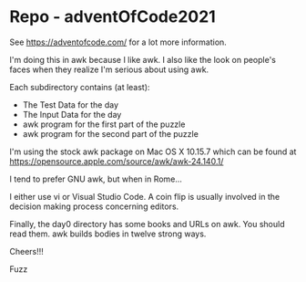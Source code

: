 # Repo - adventOfCode2021

See https://adventofcode.com/ for a lot more information. 

I'm doing this in awk because I like awk. I also like the look on
people's faces when they realize I'm serious about using awk.

Each subdirectory contains (at least):

- The Test Data for the day
- The Input Data for the day
- awk program for the first part of the puzzle
- awk program for the second part of the puzzle

I'm using the stock awk package on Mac OS X 10.15.7 which
can be found at https://opensource.apple.com/source/awk/awk-24.140.1/

I tend to prefer GNU awk, but when in Rome...

I either use vi or Visual Studio Code. A coin flip is usually
involved in the decision making process concerning editors.

Finally, the day0 directory has some books and URLs on awk. You should read
them.  awk builds bodies in twelve strong ways.

Cheers!!!

Fuzz

